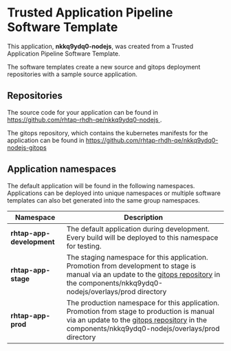 # Trusted Application Pipeline Software Template

This application, **nkkq9ydq0-nodejs**, was created from a Trusted Application Pipeline Software Template.

The software templates create a new source and gitops deployment repositories with a sample source application. 

## Repositories

The source code for your application can be found in [https://github.com/rhtap-rhdh-qe/nkkq9ydq0-nodejs ](https://github.com/rhtap-rhdh-qe/nkkq9ydq0-nodejs ).
 
The gitops repository, which contains the kubernetes manifests for the application can be found in 
[https://github.com/rhtap-rhdh-qe/nkkq9ydq0-nodejs-gitops ](https://github.com/rhtap-rhdh-qe/nkkq9ydq0-nodejs-gitops ) 

## Application namespaces 

The default application will be found in the following namespaces. Applications can be deployed into unique namespaces or multiple software templates can also bet generated into the same group namespaces.  

|  Namespace   |  Description   |  
| -------- | -------- |   
| **rhtap-app-development** | The default application during development. Every build will be deployed to this namespace for testing. | 
| **rhtap-app-stage** | The staging namespace for this application. Promotion from development to stage is manual via an update to the [gitops repository](https://github.com/rhtap-rhdh-qe/nkkq9ydq0-nodejs-gitops ) in the components/nkkq9ydq0-nodejs/overlays/prod directory |  
| **rhtap-app-prod** | The production namespace for this application. Promotion from stage to production is manual via an update to the [gitops repository](https://github.com/rhtap-rhdh-qe/nkkq9ydq0-nodejs-gitops ) in the components/nkkq9ydq0-nodejs/overlays/prod directory | 